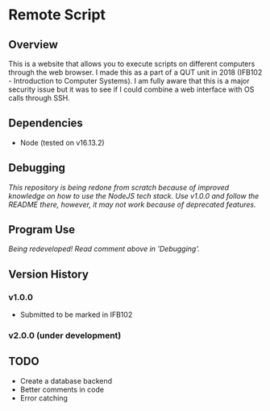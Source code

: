 # Remote Script
## Overview
This is a website that allows you to execute scripts on different computers through the web browser. I made this as a part of a QUT unit in 2018 (IFB102 - Introduction to Computer Systems). I am fully aware that this is a major security issue but it was to see if I could combine a web interface with OS calls through SSH.

## Dependencies
* Node (tested on v16.13.2)

## Debugging
_This repository is being redone from scratch because of improved knowledge on how to use the NodeJS tech stack. Use v1.0.0 and follow the README there, however, it may not work because of deprecated features._

## Program Use
_Being redeveloped! Read comment above in 'Debugging'._

## Version History
### v1.0.0
* Submitted to be marked in IFB102

### v2.0.0 (under development)

## TODO
* Create a database backend
* Better comments in code
* Error catching

